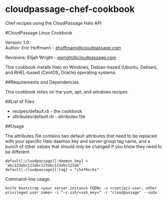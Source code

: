 cloudpassage-chef-cookbook
==========================

Chef recipes using the CloudPassage Halo API
<!-- Write your ReadMe in markdown format, using this template. Use the GitHub Flavored markdown, as described here:
* https://help.github.com/articles/github-flavored-markdown -- most of what you need
* http://daringfireball.net/projects/markdown/syntax -- additional markdown details & background> -->


#CloudPassage Linux Cookbook

Version: 1.0  
Author: Eric Hoffmann - ehoffmann@cloudpassage.com

Revisions: Elijah Wright - ewright@cloudpassage.com

<!-- high-level summary of what this tool does and why it is useful. At least one paragraph -->

This cookbook installs Halo on Windows, Debian-based (Ubuntu, Debian), and RHEL-based (CentOS, Oracle) operating systems.


##Requirements and Dependencies
<!-- required packages, gems, libraries, other entities that this program needs to run.
Use asterisk-space if you want to make a bullet item.   -->

This cookbook relies on the yum, apt, and windows recipes.


##List of Files
<!-- list all libraries, scripts, other files provided with this tool.
Use asterisk-space if you want to make a bullet item.  -->

* recipes/default.rb - the cookbook
* attributes/default.rb - attributes file


##Usage
<!-- show a typical usage statement, syntax diagram, or step-by-step usage instructions.  -->
<!-- Indent code blocks and command-line examples 4 spaces -->
<!-- Show output examples, if useful -->
<!-- Make subsections if desired. Use 3 hashmarks and asterisks for subheadings, e.g., "###*Required Customizations:*" -->

The attributes file contains two default attributes that need to be replaced with your specific Halo daemon key and server-group tag name, and a bunch of other values that should only be changed if you know they need to be different:

    default[:cloudpassage][:daemon_key] = "abc123abc123abc123abc123abc123ab"
    default[:cloudpassage][:tag] = "chefRocks"

Command-line usage:

    knife bootstrap <your server instance FQDN> -x <root|ec2-user, other privileged user_name> -i “~/.ssh/<ssh_key>” -r "cloudpassage" --sudo

<!-- NOTE: Do not include license material in this file; that belongs in LICENSE.txt and in the source-code files themselves. -->

<!---
#CPTAGS:community-supported automation deployment
#TBICON:images/ruby_icon.png
-->
